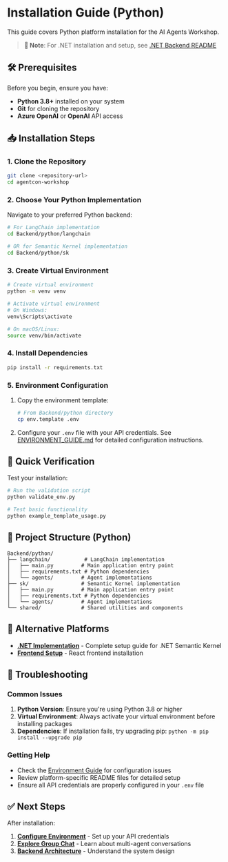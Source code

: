 # Installation Guide (Python)

This guide covers Python platform installation for the AI Agents Workshop.

> **📌 Note**: For .NET installation and setup, see [.NET Backend README](../Backend/dotnet/sk/README.md)

## 🛠️ Prerequisites

Before you begin, ensure you have:
- **Python 3.8+** installed on your system
- **Git** for cloning the repository
- **Azure OpenAI** or **OpenAI** API access

## 📥 Installation Steps

### 1. Clone the Repository

```bash
git clone <repository-url>
cd agentcon-workshop
```

### 2. Choose Your Python Implementation

Navigate to your preferred Python backend:

```bash
# For LangChain implementation
cd Backend/python/langchain

# OR for Semantic Kernel implementation  
cd Backend/python/sk
```

### 3. Create Virtual Environment

```bash
# Create virtual environment
python -m venv venv

# Activate virtual environment
# On Windows:
venv\Scripts\activate

# On macOS/Linux:
source venv/bin/activate
```

### 4. Install Dependencies

```bash
pip install -r requirements.txt
```

### 5. Environment Configuration

1. Copy the environment template:
   ```bash
   # From Backend/python directory
   cp env.template .env
   ```

2. Configure your `.env` file with your API credentials. See [ENVIRONMENT_GUIDE.md](ENVIRONMENT_GUIDE.md) for detailed configuration instructions.

## 🚀 Quick Verification

Test your installation:

```bash
# Run the validation script
python validate_env.py

# Test basic functionality
python example_template_usage.py
```

## 📂 Project Structure (Python)

```
Backend/python/
├── langchain/           # LangChain implementation
│   ├── main.py         # Main application entry point
│   ├── requirements.txt # Python dependencies
│   └── agents/         # Agent implementations
├── sk/                 # Semantic Kernel implementation
│   ├── main.py         # Main application entry point
│   ├── requirements.txt # Python dependencies
│   └── agents/         # Agent implementations
└── shared/             # Shared utilities and components
```

## 🔧 Alternative Platforms

- **[.NET Implementation](../Backend/dotnet/sk/README.md)** - Complete setup guide for .NET Semantic Kernel
- **[Frontend Setup](../frontend/)** - React frontend installation

## 🐛 Troubleshooting

### Common Issues

1. **Python Version**: Ensure you're using Python 3.8 or higher
2. **Virtual Environment**: Always activate your virtual environment before installing packages
3. **Dependencies**: If installation fails, try upgrading pip: `python -m pip install --upgrade pip`

### Getting Help

- Check the [Environment Guide](ENVIRONMENT_GUIDE.md) for configuration issues
- Review platform-specific README files for detailed setup
- Ensure all API credentials are properly configured in your `.env` file

## ✅ Next Steps

After installation:
1. **[Configure Environment](ENVIRONMENT_GUIDE.md)** - Set up your API credentials
2. **[Explore Group Chat](GROUP_CHAT.md)** - Learn about multi-agent conversations
3. **[Backend Architecture](../Backend/README.md)** - Understand the system design
